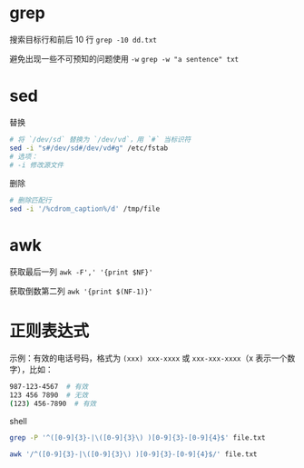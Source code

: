 # grep
搜索目标行和前后 10 行
`grep -10 dd.txt`

避免出现一些不可预知的问题使用 `-w`
`grep -w "a sentence" txt`


# sed
替换
```sh
# 将 `/dev/sd` 替换为 `/dev/vd`，用 `#` 当标识符 
sed -i "s#/dev/sd#/dev/vd#g" /etc/fstab
# 选项：
# -i 修改源文件 
```

删除
```sh
# 删除匹配行
sed -i '/%cdrom_caption%/d' /tmp/file
```


# awk
获取最后一列
`awk -F',' '{print $NF}'`

获取倒数第二列
`awk '{print $(NF-1)}'`


# 正则表达式
示例：有效的电话号码，格式为 `(xxx) xxx-xxxx` 或 `xxx-xxx-xxxx`（x 表示一个数字），比如：
```sh
987-123-4567  # 有效
123 456 7890  # 无效
(123) 456-7890  # 有效
```
shell 
```sh
grep -P '^([0-9]{3}-|\([0-9]{3}\) )[0-9]{3}-[0-9]{4}$' file.txt

awk '/^([0-9]{3}-|\([0-9]{3}\) )[0-9]{3}-[0-9]{4}$/' file.txt
```